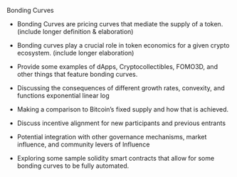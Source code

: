 Bonding Curves
- Bonding Curves are pricing curves that mediate the supply of a token. (include longer definition & elaboration)

- Bonding curves play a crucial role in token economics for a given crypto ecosystem. (include longer elaboration)

- Provide some examples of dApps, Cryptocollectibles, FOMO3D, and other things that feature bonding curves.

- Discussing the consequences of different growth rates, convexity, and functions
      exponential
      linear
      log
- Making a comparison to Bitcoin’s fixed supply and how that is achieved.
- Discuss incentive alignment for new participants and previous entrants
- Potential integration with other governance mechanisms, market influence, and community levers of lnfluence
- Exploring some sample solidity smart contracts that allow for some bonding curves to be fully automated.
